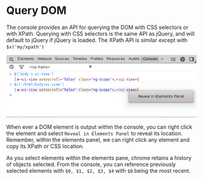 Query DOM
=========

The console provides an API for querying the DOM with CSS selectors or with XPath. Querying with CSS selectors is the same API as jQuery, and will default to jQuery if jQuery is loaded. The XPath API is similar except with `$x('my/xpath')`

<img src="../console/dom-query.png"/>

When ever a DOM element is output within the console, you can right click the element and select `Reveal in Elements Panel` to reveal its location. Remember, within the elements panel, we can right click any element and copy its XPath or CSS location.

As you select elements within the elements pane, chrome retains a history of objects selected. From the console, you can reference previously selected elements with `$0, $1, $2, $3, $4` with `$0` being the most recent.